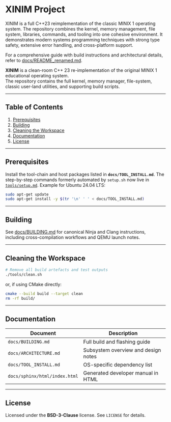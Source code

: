 # XINIM Project

XINIM is a full C++23 reimplementation of the classic MINIX 1 operating system. The repository combines the kernel, memory management, file system, libraries, commands, and tooling into one cohesive environment. It demonstrates modern systems programming techniques with strong type safety, extensive error handling, and cross-platform support.

For a comprehensive guide with build instructions and architectural details, refer to [docs/README_renamed.md](docs/README_renamed.md).

**XINIM** is a clean-room C++ 23 re-implementation of the original MINIX 1 educational operating system.  
The repository contains the full kernel, memory manager, file-system, classic user-land utilities, and supporting build scripts.

---

## Table of Contents

1. [Prerequisites](#prerequisites)
2. [Building](#building)
3. [Cleaning the Workspace](#cleaning-the-workspace)
4. [Documentation](#documentation)
5. [License](#license)

---

## Prerequisites

Install the tool-chain and host packages listed in **`docs/TOOL_INSTALL.md`**.
The step-by-step commands formerly automated by `setup.sh` now live in
[`tools/setup.md`](tools/setup.md). Example for Ubuntu 24.04 LTS:

```bash
sudo apt-get update
sudo apt-get install -y $(tr '\n' ' ' < docs/TOOL_INSTALL.md)
````

---

## Building

See [docs/BUILDING.md](docs/BUILDING.md) for canonical Ninja and Clang
instructions, including cross-compilation workflows and QEMU launch notes.

---

## Cleaning the Workspace

```bash
# Remove all build artefacts and test outputs
./tools/clean.sh
```

or, if using CMake directly:

```bash
cmake --build build --target clean
rm -rf build/
```

---

## Documentation

| Document                      | Description                         |
| ----------------------------- | ----------------------------------- |
| `docs/BUILDING.md`            | Full build and flashing guide       |
| `docs/ARCHITECTURE.md`        | Subsystem overview and design notes |
| `docs/TOOL_INSTALL.md`        | OS-specific dependency list         |
| `docs/sphinx/html/index.html` | Generated developer manual in HTML  |

---

## License
Licensed under the **BSD-3-Clause** license. See `LICENSE` for details.
